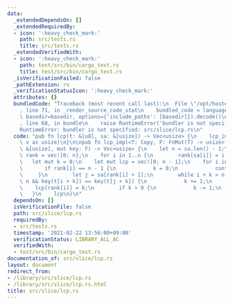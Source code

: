 ```yaml
---
data:
  _extendedDependsOn: []
  _extendedRequiredBy:
  - icon: ':heavy_check_mark:'
    path: src/tests.rs
    title: src/tests.rs
  _extendedVerifiedWith:
  - icon: ':heavy_check_mark:'
    path: test/src/bin/cargo_test.rs
    title: test/src/bin/cargo_test.rs
  _isVerificationFailed: false
  _pathExtension: rs
  _verificationStatusIcon: ':heavy_check_mark:'
  attributes: {}
  bundledCode: "Traceback (most recent call last):\n  File \"/opt/hostedtoolcache/Python/3.9.2/x64/lib/python3.9/site-packages/onlinejudge_verify/documentation/build.py\"\
    , line 71, in _render_source_code_stat\n    bundled_code = language.bundle(stat.path,\
    \ basedir=basedir, options={'include_paths': [basedir]}).decode()\n  File \"/opt/hostedtoolcache/Python/3.9.2/x64/lib/python3.9/site-packages/onlinejudge_verify/languages/user_defined.py\"\
    , line 68, in bundle\n    raise RuntimeError('bundler is not specified: {}'.format(path.as_posix()))\n\
    RuntimeError: bundler is not specified: src/slice/lcp.rs\n"
  code: "pub fn lcp(t: &[u8], sa: &[usize]) -> Vec<usize> {\n    lcp_impl(t, sa, |v|\
    \ v as usize)\n}\n\npub fn lcp_impl<T: Copy, F: FnMut(T) -> usize>(t: &[T], sa:\
    \ &[usize], mut key: F) -> Vec<usize> {\n    let n = sa.len() - 1;\n    let mut\
    \ rank = vec![0; n];\n    for i in 1..n {\n        rank[sa[i]] = i;\n    }\n \
    \   let mut k = 0;\n    let mut lcp = vec![0; n - 1];\n    for i in 0..n {\n \
    \       if rank[i] == n - 1 {\n            k = 0;\n            continue;\n   \
    \     }\n        let j = sa[rank[i] + 1];\n        while i + k < n && j + k <\
    \ n && key(t[i + k]) == key(t[j + k]) {\n            k += 1;\n        }\n    \
    \    lcp[rank[i]] = k;\n        if k > 0 {\n            k -= 1;\n        }\n \
    \   }\n    lcp\n}\n"
  dependsOn: []
  isVerificationFile: false
  path: src/slice/lcp.rs
  requiredBy:
  - src/tests.rs
  timestamp: '2021-02-22 13:56:00+09:00'
  verificationStatus: LIBRARY_ALL_AC
  verifiedWith:
  - test/src/bin/cargo_test.rs
documentation_of: src/slice/lcp.rs
layout: document
redirect_from:
- /library/src/slice/lcp.rs
- /library/src/slice/lcp.rs.html
title: src/slice/lcp.rs
---
```

